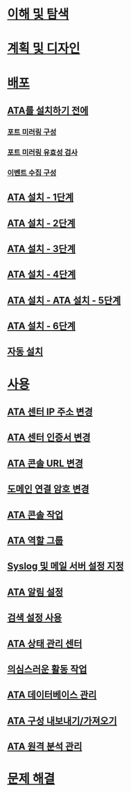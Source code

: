 # [이해 및 탐색](/advanced-threat-analytics/understand-explore/what-is-ata)
# [계획 및 디자인](/advanced-threat-analytics/plan-design/ata-architecture)
# [배포](preinstall-ata.md)
## [ATA를 설치하기 전에](preinstall-ata.md)
### [포트 미러링 구성](configure-port-mirroring.md)
### [포트 미러링 유효성 검사](validate-port-mirroring.md)
### [이벤트 수집 구성](configure-event-collection.md)
## [ATA 설치 - 1단계](install-ata-step1.md)
## [ATA 설치 - 2단계](install-ata-step2.md)
## [ATA 설치 - 3단계](install-ata-step3.md)
## [ATA 설치 - 4단계](install-ata-step4.md)
## [ATA 설치 - ATA 설치 - 5단계](install-ata-step5.md)
## [ATA 설치 - 6단계](install-ata-step6.md)
## [자동 설치](ata-silent-installation.md)
# [사용](modifying-ata-config-centerip.md)
## [ATA 센터 IP 주소 변경](modifying-ata-config-centerip.md)
## [ATA 센터 인증서 변경](modifying-ata-config-centercert.md)
## [ATA 콘솔 URL 변경](modifying-ata-config-consoleurl.md)
## [도메인 연결 암호 변경](modifying-ata-config-dcpassword.md)
## [ATA 콘솔 작업](working-with-ata-console.md)
## [ATA 역할 그룹](ata-role-groups.md)
## [Syslog 및 메일 서버 설정 지정](setting-syslog-email-server-settings.md)
## [ATA 알림 설정](setting-ata-alerts.md)
## [검색 설정 사용](working-with-detection-settings.md)
## [ATA 상태 관리 센터](ata-health-center.md)
## [의심스러운 활동 작업](working-with-suspicious-activities.md)
## [ATA 데이터베이스 관리](ata-database-management.md)
## [ATA 구성 내보내기/가져오기](ata-configuration-file.md)
## [ATA 원격 분석 관리](manage-telemetry-settings.md)
# [문제 해결](/advanced-threat-analytics/troubleshoot/troubleshooting-ata-known-errors)


<!--HONumber=Nov16_HO5-->


